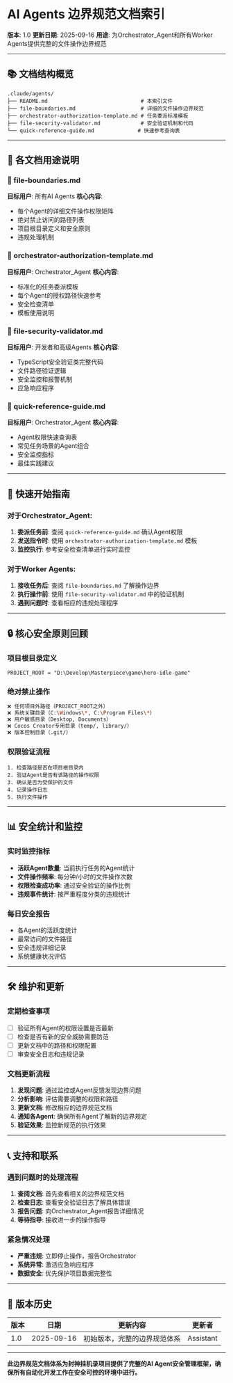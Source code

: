 # AI Agents 边界规范文档索引
**版本**: 1.0
**更新日期**: 2025-09-16
**用途**: 为Orchestrator_Agent和所有Worker Agents提供完整的文件操作边界规范

---

## 📚 文档结构概览

```
.claude/agents/
├── README.md                              # 本索引文件
├── file-boundaries.md                     # 详细的文件操作边界规范
├── orchestrator-authorization-template.md # 任务委派标准模板
├── file-security-validator.md             # 安全验证机制和代码
└── quick-reference-guide.md              # 快速参考查询表
```

---

## 🎯 各文档用途说明

### 📄 file-boundaries.md
**目标用户**: 所有AI Agents
**核心内容**:
- 每个Agent的详细文件操作权限矩阵
- 绝对禁止访问的路径列表
- 项目根目录定义和安全原则
- 违规处理机制

### 📄 orchestrator-authorization-template.md
**目标用户**: Orchestrator_Agent
**核心内容**:
- 标准化的任务委派模板
- 每个Agent的授权路径快速参考
- 安全检查清单
- 模板使用说明

### 📄 file-security-validator.md
**目标用户**: 开发者和高级Agents
**核心内容**:
- TypeScript安全验证类完整代码
- 文件路径验证逻辑
- 安全监控和报警机制
- 应急响应程序

### 📄 quick-reference-guide.md
**目标用户**: Orchestrator_Agent
**核心内容**:
- Agent权限快速查询表
- 常见任务场景的Agent组合
- 安全监控指标
- 最佳实践建议

---

## 🚀 快速开始指南

### 对于Orchestrator_Agent:
1. **委派任务前**: 查阅 `quick-reference-guide.md` 确认Agent权限
2. **发送指令时**: 使用 `orchestrator-authorization-template.md` 模板
3. **监控执行**: 参考安全检查清单进行实时监控

### 对于Worker Agents:
1. **接收任务后**: 查阅 `file-boundaries.md` 了解操作边界
2. **执行操作前**: 使用 `file-security-validator.md` 中的验证机制
3. **遇到问题时**: 查看相应的违规处理程序

---

## 🔒 核心安全原则回顾

### 项目根目录定义
```
PROJECT_ROOT = "D:\Develop\Masterpiece\game\hero-idle-game"
```

### 绝对禁止操作
```bash
❌ 任何项目外路径（PROJECT_ROOT之外）
❌ 系统关键目录（C:\Windows\*, C:\Program Files\*）
❌ 用户敏感目录（Desktop, Documents）
❌ Cocos Creator专用目录（temp/, library/）
❌ 版本控制目录（.git/）
```

### 权限验证流程
```
1. 检查路径是否在项目根目录内
2. 验证Agent是否有该路径的操作权限
3. 确认是否为受保护的文件
4. 记录操作日志
5. 执行文件操作
```

---

## 📊 安全统计和监控

### 实时监控指标
- **活跃Agent数量**: 当前执行任务的Agent统计
- **文件操作频率**: 每分钟/小时的文件操作次数
- **权限检查成功率**: 通过安全验证的操作比例
- **违规事件统计**: 按严重程度分类的违规统计

### 每日安全报告
- 各Agent的活跃度统计
- 最常访问的文件路径
- 安全违规详细记录
- 系统健康状况评估

---

## 🛠️ 维护和更新

### 定期检查事项
- [ ] 验证所有Agent的权限设置是否最新
- [ ] 检查是否有新的安全威胁需要防范
- [ ] 更新文档中的路径和权限配置
- [ ] 审查安全日志和违规记录

### 文档更新流程
1. **发现问题**: 通过监控或Agent反馈发现边界问题
2. **分析影响**: 评估需要调整的权限和路径
3. **更新文档**: 修改相应的边界规范文档
4. **通知各Agent**: 确保所有Agent了解新的边界规定
5. **验证效果**: 监控新规范的执行效果

---

## 📞 支持和联系

### 遇到问题时的处理流程
1. **查阅文档**: 首先查看相关的边界规范文档
2. **检查日志**: 查看安全验证日志了解具体错误
3. **报告问题**: 向Orchestrator_Agent报告详细情况
4. **等待指导**: 接收进一步的操作指导

### 紧急情况处理
- **严重违规**: 立即停止操作，报告Orchestrator
- **系统异常**: 激活应急响应程序
- **数据安全**: 优先保护项目数据完整性

---

## 📝 版本历史

| 版本 | 日期 | 更新内容 | 更新者 |
|------|------|----------|--------|
| 1.0 | 2025-09-16 | 初始版本，完整的边界规范体系 | Assistant |

---

**此边界规范文档体系为封神挂机录项目提供了完整的AI Agent安全管理框架，确保所有自动化开发工作在安全可控的环境中进行。**